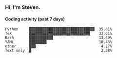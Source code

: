 ### Hi, I'm Steven.

#### Coding activity (past 7 days)
```
Python     ▓▓▓▓▓▓▓▓▓▓▓▓▓▓▓▓▓▓▓▓▓▓▓▓▓▓▓▓▓▓  35.81%
TeX        ▓▓▓▓▓▓▓▓▓▓▓▓▓▓▓▓▓▓▓▓▓▓▓▓▓▓▓▓    33.61%
Bash       ▓▓▓▓▓▓▓▓▓▓▓                     13.49%
YAML       ▓▓▓▓▓▓▓▓                        10.43%
other      ▓▓▓                              4.27%
Text only  ▓                                2.38%
```
